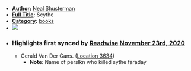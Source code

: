 - **[Author](<Author.md>):** [Neal Shusterman](<Neal Shusterman.md>)
- **[Full Title](<Full Title.md>):** Scythe
- **[Category](<Category.md>):** [books](<books.md>)
- ![](https://images-na.ssl-images-amazon.com/images/I/513DK4WQymL._SL200_.jpg)
- ### Highlights first synced by [Readwise](<Readwise.md>) [November 23rd, 2020](<November 23rd, 2020.md>)
    - Gerald Van Der Gans. ([Location 3634](https://readwise.io/to_kindle?action=open&asin=B01BKR487W&location=3634))
        - **Note**: Name of perslkn who killed sythe faraday
